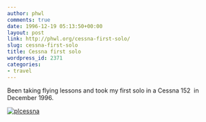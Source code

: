 ```yaml
---
author: phwl
comments: true
date: 1996-12-19 05:13:50+00:00
layout: post
link: http://phwl.org/cessna-first-solo/
slug: cessna-first-solo
title: Cessna first solo
wordpress_id: 2371
categories:
- travel
---
```


Been taking flying lessons and took my first solo in a Cessna 152  in December 1996.

[![plcessna](http://phwl.org/wp-content/uploads/2015/12/plcessna.jpg)](http://phwl.org/wp-content/uploads/2015/12/plcessna.jpg)
